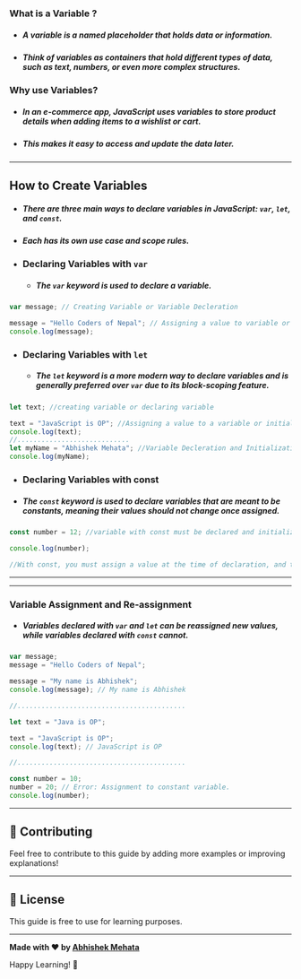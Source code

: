 ### What is a Variable ?

- ##### A variable is a named placeholder that holds data or information.
- ##### Think of variables as containers that hold different types of data, such as text, numbers, or even more complex structures.

### Why use Variables?

- ##### In an e-commerce app, JavaScript uses variables to store product details when adding items to a wishlist or cart.
- ##### This makes it easy to access and update the data later.

---

## How to Create Variables

- ##### There are three main ways to declare variables in JavaScript: `var`, `let`, and `const`.
- ##### Each has its own use case and scope rules.

- ### Declaring Variables with `var`
  - ##### The `var` keyword is used to declare a variable.

```js
var message; // Creating Variable or Variable Decleration

message = "Hello Coders of Nepal"; // Assigning a value to variable or Variable Initialization
console.log(message);
```

- ### Declaring Variables with `let`
  - ##### The `let` keyword is a more modern way to declare variables and is generally preferred over `var` due to its block-scoping feature.

```js
let text; //creating variable or declaring variable

text = "JavaScript is OP"; //Assigning a value to a variable or initialization
console.log(text);
//............................
let myName = "Abhishek Mehata"; //Variable Decleration and Initialization
console.log(myName);
```

- ### Declaring Variables with const
- ##### The `const` keyword is used to declare variables that are meant to be constants, meaning their values should not change once assigned.

```js
const number = 12; //variable with const must be declared and initialized at once and not changed

console.log(number);

//With const, you must assign a value at the time of declaration, and this value cannot be changed later in your code.
```

---

---

### Variable Assignment and Re-assignment

- ##### Variables declared with `var` and `let` can be reassigned new values, while variables declared with `const` cannot.

```js
var message;
message = "Hello Coders of Nepal";

message = "My name is Abhishek";
console.log(message); // My name is Abhishek

//..........................................

let text = "Java is OP";

text = "JavaScript is OP";
console.log(text); // JavaScript is OP

//..........................................

const number = 10;
number = 20; // Error: Assignment to constant variable.
console.log(number);
```


---

## 🤝 Contributing

Feel free to contribute to this guide by adding more examples or improving explanations!

---

## 📄 License

This guide is free to use for learning purposes.

---

**Made with ❤️ by [Abhishek Mehata](https://github.com/Abhishek-mehata)**

Happy Learning! 🚀